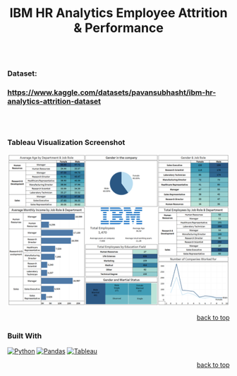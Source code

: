 <a name="readme-top"></a>

<h1 align="center">IBM HR Analytics Employee Attrition & Performance</h1>

<br></br>
### Dataset: 
### https://www.kaggle.com/datasets/pavansubhasht/ibm-hr-analytics-attrition-dataset
<br></br>
### Tableau Visualization Screenshot
<img src="https://github.com/shreyash04/IBM-HR-Analytics/blob/main/HR%20Analytics%20Dashboard.png">

<p align="right"><a href="#readme-top">back to top</a></p>

### Built With
[![Python][python-logo]][python-url]
[![Pandas][pandas-logo]][pandas-url]
[![Tableau][tableau-logo]][tableau-url]

[python-logo]: https://img.icons8.com/color/48/000000/python.png
[python-url]: https://www.python.org
[pandas-logo]:https://img.icons8.com/color/48/pandas.png
[pandas-url]: https://pandas.pydata.org
[tableau-logo]: https://img.icons8.com/color/48/tableau-software.png
[tableau-url]: https://www.tableau.com

<p align="right"><a href="#readme-top">back to top</a></p>
